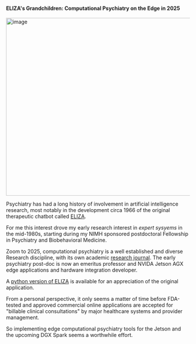#### ELIZA's Grandchildren: Computational Psychiatry on the Edge in 2025

<img width="751" height="487" alt="image" src="https://github.com/user-attachments/assets/b8ed214e-4929-4e5d-9ab1-9514990c97bb" />



Psychiatry has had a long history of involvement in artificial intelligence research, most notably in the development circa 1966 of the original therapeutic chatbot called [ELIZA](https://en.m.wikipedia.org/wiki/ELIZA).

For me this interest drove my early research interest in *expert sysyems* in the mid-1980s, starting during my NIMH sponsored postdoctoral Fellowship in Psychiatry and Biobehavioral Medicine.

Zoom to 2025, computational psychiatry is a well established and diverse Research discipline, with its own academic [research journal](https://cpsyjournal.org). The early psychiatry post-doc is now an emeritus professor and NVIDA Jetson AGX edge applications and hardware integration developer.

A [python version of ELIZA](https://github.com/wadetb/eliza) is available for an appreciation of the original application.

From a personal perspective, it only seems a matter of time before FDA-tested and approved commercial online applications are accepted for "billable clinical consultations" by major healthcare systems and provider management.

So implementing edge computational psychiatry tools for the Jetson and the upcoming DGX Spark seems a worthwhile effort.
